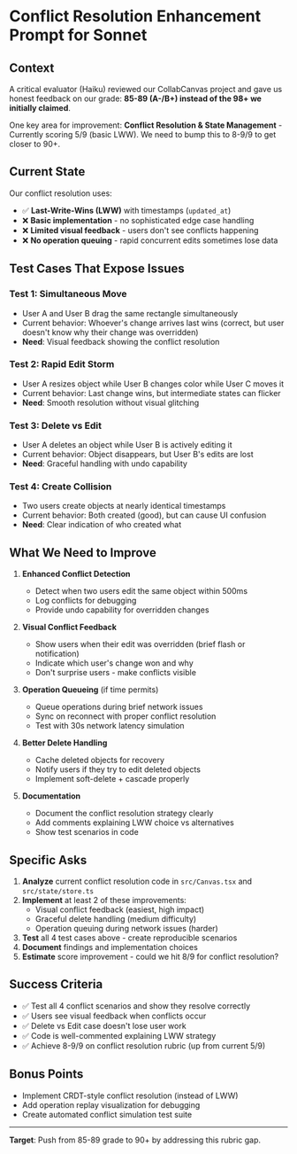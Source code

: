 # Conflict Resolution Enhancement Prompt for Sonnet

## Context
A critical evaluator (Haiku) reviewed our CollabCanvas project and gave us honest feedback on our grade: **85-89 (A-/B+) instead of the 98+ we initially claimed**. 

One key area for improvement: **Conflict Resolution & State Management** - Currently scoring 5/9 (basic LWW). We need to bump this to 8-9/9 to get closer to 90+.

## Current State
Our conflict resolution uses:
- ✅ **Last-Write-Wins (LWW)** with timestamps (`updated_at`)
- ❌ **Basic implementation** - no sophisticated edge case handling
- ❌ **Limited visual feedback** - users don't see conflicts happening
- ❌ **No operation queuing** - rapid concurrent edits sometimes lose data

## Test Cases That Expose Issues

### **Test 1: Simultaneous Move**
- User A and User B drag the same rectangle simultaneously
- Current behavior: Whoever's change arrives last wins (correct, but user doesn't know why their change was overridden)
- **Need**: Visual feedback showing the conflict resolution

### **Test 2: Rapid Edit Storm**
- User A resizes object while User B changes color while User C moves it
- Current behavior: Last change wins, but intermediate states can flicker
- **Need**: Smooth resolution without visual glitching

### **Test 3: Delete vs Edit**
- User A deletes an object while User B is actively editing it
- Current behavior: Object disappears, but User B's edits are lost
- **Need**: Graceful handling with undo capability

### **Test 4: Create Collision**
- Two users create objects at nearly identical timestamps
- Current behavior: Both created (good), but can cause UI confusion
- **Need**: Clear indication of who created what

## What We Need to Improve

1. **Enhanced Conflict Detection**
   - Detect when two users edit the same object within 500ms
   - Log conflicts for debugging
   - Provide undo capability for overridden changes

2. **Visual Conflict Feedback**
   - Show users when their edit was overridden (brief flash or notification)
   - Indicate which user's change won and why
   - Don't surprise users - make conflicts visible

3. **Operation Queueing** (if time permits)
   - Queue operations during brief network issues
   - Sync on reconnect with proper conflict resolution
   - Test with 30s network latency simulation

4. **Better Delete Handling**
   - Cache deleted objects for recovery
   - Notify users if they try to edit deleted objects
   - Implement soft-delete + cascade properly

5. **Documentation**
   - Document the conflict resolution strategy clearly
   - Add comments explaining LWW choice vs alternatives
   - Show test scenarios in code

## Specific Asks

1. **Analyze** current conflict resolution code in `src/Canvas.tsx` and `src/state/store.ts`
2. **Implement** at least 2 of these improvements:
   - Visual conflict feedback (easiest, high impact)
   - Graceful delete handling (medium difficulty)
   - Operation queuing during network issues (harder)
3. **Test** all 4 test cases above - create reproducible scenarios
4. **Document** findings and implementation choices
5. **Estimate** score improvement - could we hit 8/9 for conflict resolution?

## Success Criteria
- ✅ Test all 4 conflict scenarios and show they resolve correctly
- ✅ Users see visual feedback when conflicts occur
- ✅ Delete vs Edit case doesn't lose user work
- ✅ Code is well-commented explaining LWW strategy
- ✅ Achieve 8-9/9 on conflict resolution rubric (up from current 5/9)

## Bonus Points
- Implement CRDT-style conflict resolution (instead of LWW)
- Add operation replay visualization for debugging
- Create automated conflict simulation test suite

---

**Target**: Push from 85-89 grade to 90+ by addressing this rubric gap.


